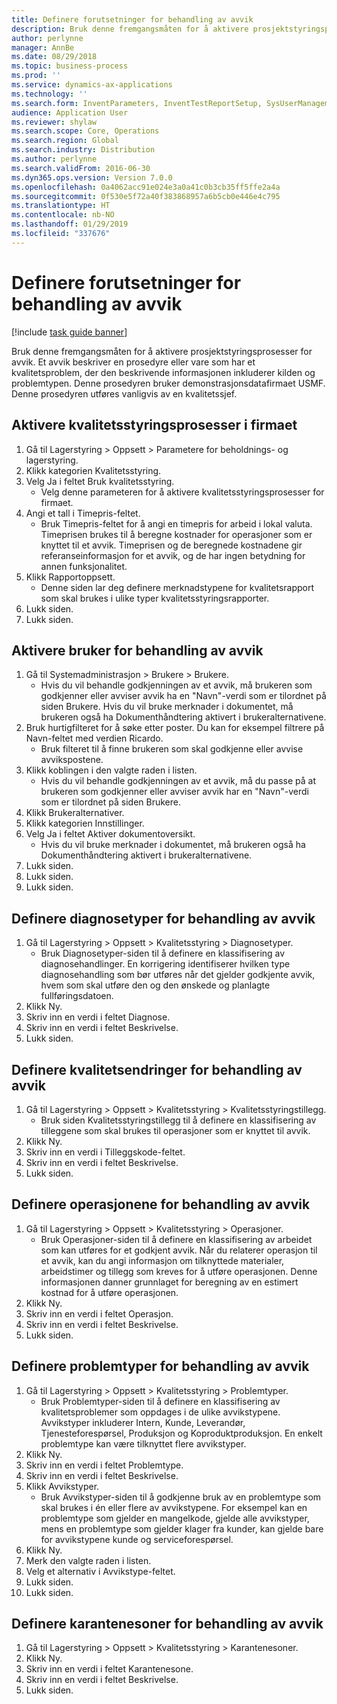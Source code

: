 ```yaml
---
title: Definere forutsetninger for behandling av avvik
description: Bruk denne fremgangsmåten for å aktivere prosjektstyringsprosesser for avvik.
author: perlynne
manager: AnnBe
ms.date: 08/29/2018
ms.topic: business-process
ms.prod: ''
ms.service: dynamics-ax-applications
ms.technology: ''
ms.search.form: InventParameters, InventTestReportSetup, SysUserManagement, SysUserSetup, InventTestDiagnosticType, InventTestMiscCharges, InventTestOperation, InventProblemType, InventProblemTypeSetup, InventQuarantineZone
audience: Application User
ms.reviewer: shylaw
ms.search.scope: Core, Operations
ms.search.region: Global
ms.search.industry: Distribution
ms.author: perlynne
ms.search.validFrom: 2016-06-30
ms.dyn365.ops.version: Version 7.0.0
ms.openlocfilehash: 0a4062acc91e024e3a0a41c0b3cb35ff5ffe2a4a
ms.sourcegitcommit: 0f530e5f72a40f383868957a6b5cb0e446e4c795
ms.translationtype: HT
ms.contentlocale: nb-NO
ms.lasthandoff: 01/29/2019
ms.locfileid: "337676"
---
```

# <a name="set-up-prerequisites-for-nonconformance-management"></a>Definere forutsetninger for behandling av avvik

[!include [task guide banner](../../includes/task-guide-banner.md)]

Bruk denne fremgangsmåten for å aktivere prosjektstyringsprosesser for avvik. Et avvik beskriver en prosedyre eller vare som har et kvalitetsproblem, der den beskrivende informasjonen inkluderer kilden og problemtypen. Denne prosedyren bruker demonstrasjonsdatafirmaet USMF. Denne prosedyren utføres vanligvis av en kvalitetssjef.


## <a name="enable-quality-management-processes-within-the-company"></a>Aktivere kvalitetsstyringsprosesser i firmaet
1. Gå til Lagerstyring > Oppsett > Parametere for beholdnings- og lagerstyring.
2. Klikk kategorien Kvalitetsstyring.
3. Velg Ja i feltet Bruk kvalitetsstyring.
    * Velg denne parameteren for å aktivere kvalitetsstyringsprosesser for firmaet.  
4. Angi et tall i Timepris-feltet.
    * Bruk Timepris-feltet for å angi en timepris for arbeid i lokal valuta. Timeprisen brukes til å beregne kostnader for operasjoner som er knyttet til et avvik. Timeprisen og de beregnede kostnadene gir referanseinformasjon for et avvik, og de har ingen betydning for annen funksjonalitet.  
5. Klikk Rapportoppsett.
    * Denne siden lar deg definere merknadstypene for kvalitetsrapport som skal brukes i ulike typer kvalitetsstyringsrapporter.  
6. Lukk siden.
7. Lukk siden.

## <a name="enable-user-for-nonconformance-processing"></a>Aktivere bruker for behandling av avvik
1. Gå til Systemadministrasjon > Brukere > Brukere.
    * Hvis du vil behandle godkjenningen av et avvik, må brukeren som godkjenner eller avviser avvik ha en "Navn"-verdi som er tilordnet på siden Brukere. Hvis du vil bruke merknader i dokumentet, må brukeren også ha Dokumenthåndtering aktivert i brukeralternativene.  
2. Bruk hurtigfilteret for å søke etter poster. Du kan for eksempel filtrere på Navn-feltet med verdien Ricardo.
    * Bruk filteret til å finne brukeren som skal godkjenne eller avvise avvikspostene.  
3. Klikk koblingen i den valgte raden i listen.
    * Hvis du vil behandle godkjenningen av et avvik, må du passe på at brukeren som godkjenner eller avviser avvik har en "Navn"-verdi som er tilordnet på siden Brukere.  
4. Klikk Brukeralternativer.
5. Klikk kategorien Innstillinger.
6. Velg Ja i feltet Aktiver dokumentoversikt.
    * Hvis du vil bruke merknader i dokumentet, må brukeren også ha Dokumenthåndtering aktivert i brukeralternativene.  
7. Lukk siden.
8. Lukk siden.
9. Lukk siden.

## <a name="define-diagnostic-types-for-nonconformance-processing"></a>Definere diagnosetyper for behandling av avvik
1. Gå til Lagerstyring > Oppsett > Kvalitetsstyring > Diagnosetyper.
    * Bruk Diagnosetyper-siden til å definere en klassifisering av diagnosehandlinger. En korrigering identifiserer hvilken type diagnosehandling som bør utføres når det gjelder godkjente avvik, hvem som skal utføre den og den ønskede og planlagte fullføringsdatoen.  
2. Klikk Ny.
3. Skriv inn en verdi i feltet Diagnose.
4. Skriv inn en verdi i feltet Beskrivelse.
5. Lukk siden.

## <a name="define-quality-charges-for-nonconformance-processing"></a>Definere kvalitetsendringer for behandling av avvik
1. Gå til Lagerstyring > Oppsett > Kvalitetsstyring > Kvalitetsstyringstillegg.
    * Bruk siden Kvalitetsstyringstillegg til å definere en klassifisering av tilleggene som skal brukes til operasjoner som er knyttet til avvik.  
2. Klikk Ny.
3. Skriv inn en verdi i Tilleggskode-feltet.
4. Skriv inn en verdi i feltet Beskrivelse.
5. Lukk siden.

## <a name="define-the-operations-for-nonconformance-processing"></a>Definere operasjonene for behandling av avvik
1. Gå til Lagerstyring > Oppsett > Kvalitetsstyring > Operasjoner.
    * Bruk Operasjoner-siden til å definere en klassifisering av arbeidet som kan utføres for et godkjent avvik. Når du relaterer operasjon til et avvik, kan du angi informasjon om tilknyttede materialer, arbeidstimer og tillegg som kreves for å utføre operasjonen. Denne informasjonen danner grunnlaget for beregning av en estimert kostnad for å utføre operasjonen.  
2. Klikk Ny.
3. Skriv inn en verdi i feltet Operasjon.
4. Skriv inn en verdi i feltet Beskrivelse.
5. Lukk siden.

## <a name="define-problem-types-for-nonconformance-processing"></a>Definere problemtyper for behandling av avvik
1. Gå til Lagerstyring > Oppsett > Kvalitetsstyring > Problemtyper.
    * Bruk Problemtyper-siden til å definere en klassifisering av kvalitetsproblemer som oppdages i de ulike avvikstypene. Avvikstyper inkluderer Intern, Kunde, Leverandør, Tjenesteforespørsel, Produksjon og Koproduktproduksjon. En enkelt problemtype kan være tilknyttet flere avvikstyper.  
2. Klikk Ny.
3. Skriv inn en verdi i feltet Problemtype.
4. Skriv inn en verdi i feltet Beskrivelse.
5. Klikk Avvikstyper.
    * Bruk Avvikstyper-siden til å godkjenne bruk av en problemtype som skal brukes i én eller flere av avvikstypene. For eksempel kan en problemtype som gjelder en mangelkode, gjelde alle avvikstyper, mens en problemtype som gjelder klager fra kunder, kan gjelde bare for avvikstypene kunde og serviceforespørsel.  
6. Klikk Ny.
7. Merk den valgte raden i listen.
8. Velg et alternativ i Avvikstype-feltet.
9. Lukk siden.
10. Lukk siden.

## <a name="define-quarantine-zones-for-nonconformance-processing"></a>Definere karantenesoner for behandling av avvik
1. Gå til Lagerstyring > Oppsett > Kvalitetsstyring > Karantenesoner.
2. Klikk Ny.
3. Skriv inn en verdi i feltet Karantenesone.
4. Skriv inn en verdi i feltet Beskrivelse.
5. Lukk siden.

